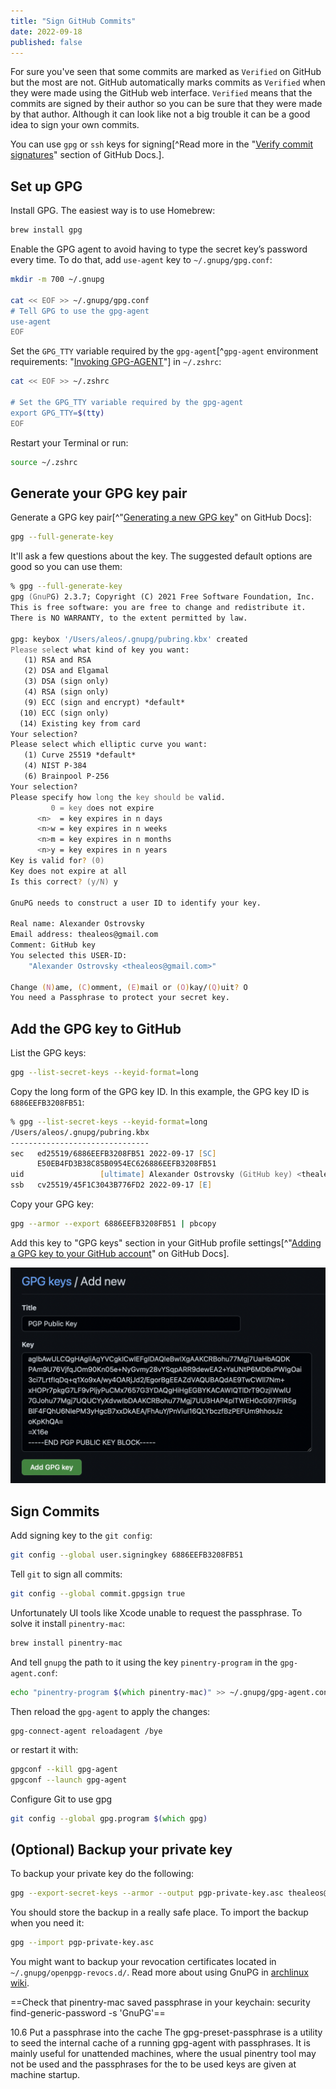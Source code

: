 ```yaml
---
title: "Sign GitHub Commits"
date: 2022-09-18
published: false
---
```


For sure you've seen that some commits are marked as `Verified` on GitHub but the most are not. GitHub automatically marks commits as `Verified` when they were made using the GitHub web interface. `Verified` means that the commits are signed by their author so you can be sure that they were made by that author. Although it can look like not a big trouble it can be a good idea to sign your own commits.

You can use `gpg` or `ssh` keys for signing[^Read more in the "[Verify commit signatures][github-docs]" section of GitHub Docs.].

## Set up GPG

Install GPG. The easiest way is to use Homebrew:

```zsh
brew install gpg
```

Enable the GPG agent to avoid having to type the secret key’s password every time. To do that, add `use-agent` key to `~/.gnupg/gpg.conf`:

```zsh
mkdir -m 700 ~/.gnupg

cat << EOF >> ~/.gnupg/gpg.conf
# Tell GPG to use the gpg-agent
use-agent
EOF
```

Set the `GPG_TTY` variable required by the `gpg-agent`[^`gpg-agent` environment requirements: "[Invoking GPG-AGENT][invoking-gpg-agent]"] in `~/.zshrc`:

```zsh
cat << EOF >> ~/.zshrc

# Set the GPG_TTY variable required by the gpg-agent
export GPG_TTY=$(tty)
EOF
```

Restart your Terminal or run:

```zsh
source ~/.zshrc
```

## Generate your GPG key pair

Generate a GPG key pair[^"[Generating a new GPG key][generating-a-new-gpg-key]" on GitHub Docs]:

```zsh
gpg --full-generate-key
```

It'll ask a few questions about the key. The suggested default options are good so you can use them:

```zsh
% gpg --full-generate-key
gpg (GnuPG) 2.3.7; Copyright (C) 2021 Free Software Foundation, Inc.
This is free software: you are free to change and redistribute it.
There is NO WARRANTY, to the extent permitted by law.

gpg: keybox '/Users/aleos/.gnupg/pubring.kbx' created
Please select what kind of key you want:
   (1) RSA and RSA
   (2) DSA and Elgamal
   (3) DSA (sign only)
   (4) RSA (sign only)
   (9) ECC (sign and encrypt) *default*
  (10) ECC (sign only)
  (14) Existing key from card
Your selection? 
Please select which elliptic curve you want:
   (1) Curve 25519 *default*
   (4) NIST P-384
   (6) Brainpool P-256
Your selection? 
Please specify how long the key should be valid.
         0 = key does not expire
      <n>  = key expires in n days
      <n>w = key expires in n weeks
      <n>m = key expires in n months
      <n>y = key expires in n years
Key is valid for? (0) 
Key does not expire at all
Is this correct? (y/N) y

GnuPG needs to construct a user ID to identify your key.

Real name: Alexander Ostrovsky
Email address: thealeos@gmail.com
Comment: GitHub key
You selected this USER-ID:
    "Alexander Ostrovsky <thealeos@gmail.com>"

Change (N)ame, (C)omment, (E)mail or (O)kay/(Q)uit? O
You need a Passphrase to protect your secret key.
```

## Add the GPG key to GitHub

List the GPG keys:

```zsh
gpg --list-secret-keys --keyid-format=long
```

Copy the long form of the GPG key ID. In this example, the GPG key ID is `6886EEFB3208FB51`:

```zsh
% gpg --list-secret-keys --keyid-format=long
/Users/aleos/.gnupg/pubring.kbx
-------------------------------
sec   ed25519/6886EEFB3208FB51 2022-09-17 [SC]
      E50EB4FD3B38C85B0954EC626886EEFB3208FB51
uid                 [ultimate] Alexander Ostrovsky (GitHub key) <thealeos@gmail.com>
ssb   cv25519/45F1C3043B776FD2 2022-09-17 [E]
```

Copy your GPG key:

```zsh
gpg --armor --export 6886EEFB3208FB51 | pbcopy
```

Add this key to "GPG keys" section in your GitHub profile settings[^"[Adding a GPG key to your GitHub account][add-gpg-github]" on GitHub Docs].

![GPG keys / Add new](/docs/assets/sign-github-commits/github-gpg-keys-add-new.png)

## Sign Commits

Add signing key to the `git config`:

```zsh
git config --global user.signingkey 6886EEFB3208FB51
```

Tell `git` to sign all commits:

```zsh
git config --global commit.gpgsign true
```

Unfortunately UI tools like Xcode unable to request the passphrase. To solve it install `pinentry-mac`:

```zsh
brew install pinentry-mac
```

And tell `gnupg` the path to it using the key `pinentry-program` in the `gpg-agent.conf`:

```zsh
echo "pinentry-program $(which pinentry-mac)" >> ~/.gnupg/gpg-agent.conf
```

Then reload the `gpg-agent` to apply the changes:

```zshrc
gpg-connect-agent reloadagent /bye
```

or restart it with:

```zsh
gpgconf --kill gpg-agent
gpgconf --launch gpg-agent
```

Configure Git to use gpg

```zsh
git config --global gpg.program $(which gpg)
```

## (Optional) Backup your private key

To backup your private key do the following:

```zsh
gpg --export-secret-keys --armor --output pgp-private-key.asc thealeos@gmail.com
```

You should store the backup in a really safe place. To import the backup when you need it:

```zsh
gpg --import pgp-private-key.asc
```

You might want to backup your revocation certificates located in `~/.gnupg/openpgp-revocs.d/`. Read more about using GnuPG in [archlinux wiki][archlinux-gnupg].



==Check that pinentry-mac saved passphrase in your keychain: security find-generic-password -s 'GnuPG'==



10.6 Put a passphrase into the cache
The gpg-preset-passphrase is a utility to seed the internal cache of a running gpg-agent with passphrases. It is mainly useful for unattended machines, where the usual pinentry tool may not be used and the passphrases for the to be used keys are given at machine startup.



[github-docs]: https://docs.github.com/en/authentication/managing-commit-signature-verification "Verify commit signatures"
[invoking-gpg-agent]: https://www.gnupg.org/documentation/manuals/gnupg/Invoking-GPG_002dAGENT.html "Invoking GPG-AGENT"
[generating-a-new-gpg-key]: https://docs.github.com/en/authentication/managing-commit-signature-verification/generating-a-new-gpg-key "Generating a new GPG key"
[add-gpg-github]: https://docs.github.com/en/authentication/managing-commit-signature-verification/adding-a-gpg-key-to-your-github-account "Adding a GPG key to your GitHub account"
[archlinux-gnupg]: https://wiki.archlinux.org/title/GnuPG "GnuPG"